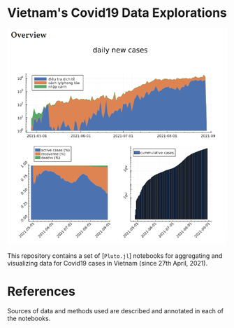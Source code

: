 # Vietnam's Covid19 Data Explorations

![Front cover](images/frontcover.png)

This repository contains a set of [`Pluto.jl`] notebooks for aggregating and visualizing data for Covid19 cases in Vietnam (since 27th April, 2021).

[Pluto.jl]: https://github.com/fonsp/Pluto.jl

# References

Sources of data and methods used are described and annotated in each of the notebooks.
